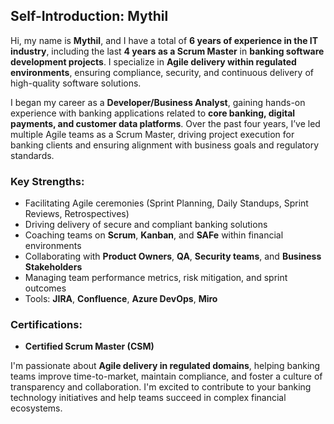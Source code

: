 ## Self-Introduction: Mythil

Hi, my name is **Mythil**, and I have a total of **6 years of experience in the IT industry**, including the last **4 years as a Scrum Master** in **banking software development projects**. I specialize in **Agile delivery within regulated environments**, ensuring compliance, security, and continuous delivery of high-quality software solutions.

I began my career as a **Developer/Business Analyst**, gaining hands-on experience with banking applications related to **core banking, digital payments, and customer data platforms**. Over the past four years, I’ve led multiple Agile teams as a Scrum Master, driving project execution for banking clients and ensuring alignment with business goals and regulatory standards.

### Key Strengths:
- Facilitating Agile ceremonies (Sprint Planning, Daily Standups, Sprint Reviews, Retrospectives)
- Driving delivery of secure and compliant banking solutions
- Coaching teams on **Scrum**, **Kanban**, and **SAFe** within financial environments
- Collaborating with **Product Owners**, **QA**, **Security teams**, and **Business Stakeholders**
- Managing team performance metrics, risk mitigation, and sprint outcomes
- Tools: **JIRA**, **Confluence**, **Azure DevOps**, **Miro**

### Certifications:
- **Certified Scrum Master (CSM)**

I'm passionate about **Agile delivery in regulated domains**, helping banking teams improve time-to-market, maintain compliance, and foster a culture of transparency and collaboration. I'm excited to contribute to your banking technology initiatives and help teams succeed in complex financial ecosystems.
